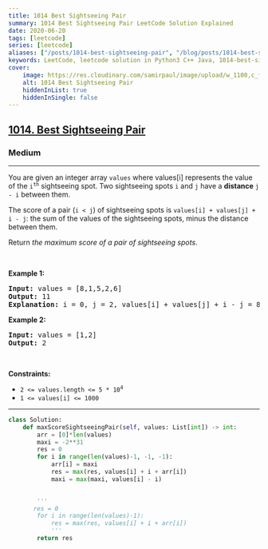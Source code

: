 ```yaml
---
title: 1014 Best Sightseeing Pair
summary: 1014 Best Sightseeing Pair LeetCode Solution Explained
date: 2020-06-20
tags: [leetcode]
series: [leetcode]
aliases: ["/posts/1014-best-sightseeing-pair", "/blog/posts/1014-best-sightseeing-pair", "/1014-best-sightseeing-pair"]
keywords: LeetCode, leetcode solution in Python3 C++ Java, 1014-best-sightseeing-pair solution
cover:
    image: https://res.cloudinary.com/samirpaul/image/upload/w_1100,c_fit,co_rgb:FFFFFF,l_text:Arial_70_bold:1014 Best Sightseeing Pair/problem-solving.webp
    alt: 1014 Best Sightseeing Pair
    hiddenInList: true
    hiddenInSingle: false
---
```



<h2><a href="https://leetcode.com/problems/best-sightseeing-pair/">1014. Best Sightseeing Pair</a></h2><h3>Medium</h3><hr><div><p>You are given an integer array <code>values</code> where values[i] represents the value of the <code>i<sup>th</sup></code> sightseeing spot. Two sightseeing spots <code>i</code> and <code>j</code> have a <strong>distance</strong> <code>j - i</code> between them.</p>

	
<p>The score of a pair (<code>i &lt; j</code>) of sightseeing spots is <code>values[i] + values[j] + i - j</code>: the sum of the values of the sightseeing spots, minus the distance between them.</p>

<p>Return <em>the maximum score of a pair of sightseeing spots</em>.</p>

<p>&nbsp;</p>
<p><strong>Example 1:</strong></p>

<pre><strong>Input:</strong> values = [8,1,5,2,6]
<strong>Output:</strong> 11
<strong>Explanation:</strong> i = 0, j = 2, values[i] + values[j] + i - j = 8 + 5 + 0 - 2 = 11
</pre>

<p><strong>Example 2:</strong></p>

<pre><strong>Input:</strong> values = [1,2]
<strong>Output:</strong> 2
</pre>

<p>&nbsp;</p>
<p><strong>Constraints:</strong></p>

<ul>
	<li><code>2 &lt;= values.length &lt;= 5 * 10<sup>4</sup></code></li>
	<li><code>1 &lt;= values[i] &lt;= 1000</code></li>
</ul>
</div>


---




```python
class Solution:
    def maxScoreSightseeingPair(self, values: List[int]) -> int:
        arr = [0]*len(values)
        maxi = -2**31
        res = 0
        for i in range(len(values)-1, -1, -1):
            arr[i] = maxi
            res = max(res, values[i] + i + arr[i])
            maxi = max(maxi, values[i] - i)
        

        '''
       res = 0
        for i in range(len(values)-1):
            res = max(res, values[i] + i + arr[i])
            '''
        return res
```

